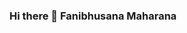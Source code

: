 ### Hi there 👋 Fanibhusana  Maharana

<!--
**Fanibhusana/Fanibhusana** is a ✨ _special_ ✨ repository because its `README.md` (this file) appears on your GitHub profile.
![image](https://user-images.githubusercontent.com/125716338/229704917-f94d6f41-96a2-45c0-ac15-c758b7d1899a.png)

Here are some ideas to get you started:

- 🔭 I’m currently working on ...
- 🌱 I’m currently learning ...
- 👯 I’m looking to collaborate on ...
- 🤔 I’m looking for help with ...
- 💬 Ask me about ...
- 📫 How to reach me: ...
- 😄 Pronouns: ...
- ⚡ Fun fact: ...
-->
